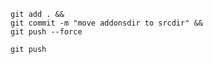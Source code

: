 ```shell
git add . && 
git commit -m "move addonsdir to srcdir" && 
git push --force
```

```shell
git push
```

